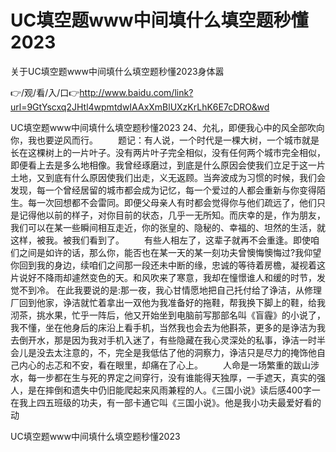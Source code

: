 # UC填空题www中间填什么填空题秒懂2023
关于UC填空题www中间填什么填空题秒懂2023身体嚣

👉/观/看/入/口👉http://www.baidu.com/link?url=9GtYscxq2JHtl4wpmtdwIAAxXmBlUXzKrLhK6E7cDRO&wd

UC填空题www中间填什么填空题秒懂2023	24、允礼，即便我心中的风全部吹向你，我也要逆风而行。
　　题记：有人说，一个时代是一棵大树，一个城市就是长在这棵树上的一片叶子。没有两片叶子完全相似，没有任何两个城市完全相似，即便看上去是多么地相像。我曾经琢磨过，到底是什么原因会使我们立足于这一片土地，又到底有什么原因使我们出走，义无返顾。当奔波成为习惯的时候，我们会发现，每一个曾经居留的城市都会成为记忆，每一个爱过的人都会重新与你变得陌生。每一次回想都不会雷同。即便父母亲人有时都会觉得你与他们疏远了，他们只是记得他以前的样子，对你目前的状态，几乎一无所知。而庆幸的是，作为朋友，我们可以在某一些瞬间相互走近，你的张皇的、隐秘的、幸福的、坦然的生活，就这样，被我。被我们看到了。
　　有些人相左了，这辈子就再不会重逢。即使咱们之间是如许的话，那么你，能否也在某一天的某一刻功夫曾懊悔懊悔过?我仰望你回到我的身边，续咱们之间那一段还未中断的缘，忠诚的等待着房檐，凝视着这片说好不降雨却遽然变色的天。和风吹来了寒意，我却在憧憬谁人和缓的时节，发觉不到冷。
在此我要说的是:那一夜，我心甘情愿地把自己托付给了诤洁，从修理厂回到他家，诤洁就忙着拿出一双他为我准备好的拖鞋，帮我换下脚上的鞋，给我沏茶，挑水果，忙乎一阵后，他又开始坐到电脑前写那部名叫《盲霾》的小说了，我不懂，坐在他身后的床沿上看手机，当然我也会去为他斟茶，更多的是诤洁为我去倒开水，那是因为我对手机入迷了，有些隐藏在我心灵深处的私事，诤洁一时半会儿是没去太注意的，不，完全是我低估了他的洞察力，诤洁只是尽力的掩饰他自己内心的忐忑和不安，看在眼里，却痛在了心上。
　　人命是一场繁重的跋山涉水，每一步都在生与死的界定之间穿行，没有谁能得天独厚，一手遮天，真实的强人，是在摔倒和遗失中仍旧能爬起来风雨兼程的人。《三国小说》读后感400字一在我上四五班级的功夫，有一部卡通它叫《三国小说》。他是我小功夫最爱好看的动

UC填空题www中间填什么填空题秒懂2023
